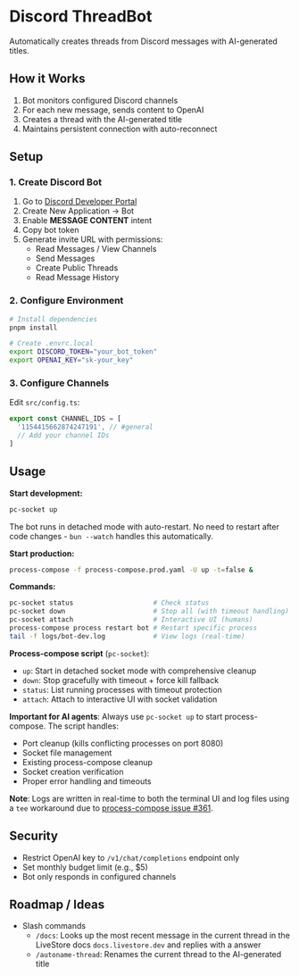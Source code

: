 # Discord ThreadBot

Automatically creates threads from Discord messages with AI-generated titles.

## How it Works

1. Bot monitors configured Discord channels
2. For each new message, sends content to OpenAI
3. Creates a thread with the AI-generated title
4. Maintains persistent connection with auto-reconnect

## Setup

### 1. Create Discord Bot

1. Go to [Discord Developer Portal](https://discord.com/developers/applications)
2. Create New Application → Bot
3. Enable **MESSAGE CONTENT** intent
4. Copy bot token
5. Generate invite URL with permissions:
   - Read Messages / View Channels
   - Send Messages
   - Create Public Threads
   - Read Message History

### 2. Configure Environment

```bash
# Install dependencies
pnpm install

# Create .envrc.local
export DISCORD_TOKEN="your_bot_token"
export OPENAI_KEY="sk-your_key"
```

### 3. Configure Channels

Edit `src/config.ts`:
```typescript
export const CHANNEL_IDS = [
  '1154415662874247191', // #general
  // Add your channel IDs
]
```

## Usage

**Start development:**
```bash
pc-socket up
```

The bot runs in detached mode with auto-restart. No need to restart after code changes - `bun --watch` handles this automatically.

**Start production:**
```bash
process-compose -f process-compose.prod.yaml -U up -t=false &
```

**Commands:**
```bash
pc-socket status                    # Check status
pc-socket down                      # Stop all (with timeout handling)
pc-socket attach                    # Interactive UI (humans)  
process-compose process restart bot # Restart specific process
tail -f logs/bot-dev.log            # View logs (real-time)
```

**Process-compose script** (`pc-socket`):
- `up`: Start in detached socket mode with comprehensive cleanup
- `down`: Stop gracefully with timeout + force kill fallback  
- `status`: List running processes with timeout protection
- `attach`: Attach to interactive UI with socket validation

**Important for AI agents**: Always use `pc-socket up` to start process-compose. The script handles:
- Port cleanup (kills conflicting processes on port 8080)
- Socket file management
- Existing process-compose cleanup  
- Socket creation verification
- Proper error handling and timeouts

**Note**: Logs are written in real-time to both the terminal UI and log files using a `tee` workaround due to [process-compose issue #361](https://github.com/F1bonacc1/process-compose/issues/361).

## Security

- Restrict OpenAI key to `/v1/chat/completions` endpoint only
- Set monthly budget limit (e.g., $5)
- Bot only responds in configured channels

## Roadmap / Ideas

- Slash commands
  - `/docs`: Looks up the most recent message in the current thread in the LiveStore docs `docs.livestore.dev` and replies with a answer
  - `/autoname-thread`: Renames the current thread to the AI-generated title